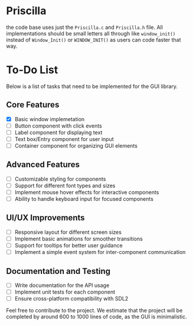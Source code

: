 # Priscilla 
the code base uses just the ```Priscilla.c``` and ```Priscilla.h``` file. 
All implementations should be small letters all through like ```window_init()``` instead of ```Window_Init()``` or ```WINDOW_INIT()``` as users can code faster that way.

# To-Do List
Below is a list of tasks that need to be implemented for the GUI library.

## Core Features
- [x] Basic window implemetation 
- [ ] Button component with click events
- [ ] Label component for displaying text
- [ ] Text box/Entry component for user input
- [ ] Container component for organizing GUI elements

## Advanced Features
- [ ] Customizable styling for components
- [ ] Support for different font types and sizes
- [ ] Implement mouse hover effects for interactive components
- [ ] Ability to handle keyboard input for focused components

## UI/UX Improvements
- [ ] Responsive layout for different screen sizes
- [ ] Implement basic animations for smoother transitions
- [ ] Support for tooltips for better user guidance
- [ ] Implement a simple event system for inter-component communication

## Documentation and Testing
- [ ] Write documentation for the API usage
- [ ] Implement unit tests for each component
- [ ] Ensure cross-platform compatibility with SDL2

Feel free to contribute to the project. We estimate that the project will be completed by around 600 to 1000 lines of code, as the GUI is minimalistic.
